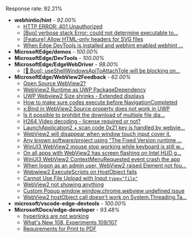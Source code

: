 Response rate: 92.21%

* **webhintio/hint** - _92.00%_
  * [HTTP ERROR: 401 Unauthorized](https://github.com/webhintio/hint/issues/5362)
  * [[Bug] verbose stack Error: could not determine executable to...](https://github.com/webhintio/hint/issues/5349)
  * [[Feature] Allow HTML-only headers for SVG files](https://github.com/webhintio/hint/issues/5281)
  * [When Edge DevTools is installed and webhint enabled webhint ...](https://github.com/webhintio/hint/issues/5364)
* **MicrosoftEdge/demos** - _100.00%_
* **MicrosoftEdge/DevTools** - _100.00%_
* **MicrosoftEdge/EdgeWebDriver** - _98.00%_
  * [[🐛 Bug]: useShellWindowsApiToAttachToIe will be blocking on...](https://github.com/MicrosoftEdge/EdgeWebDriver/issues/34)
* **MicrosoftEdge/WebView2Feedback** - _62.00%_
  * [Open Source WebView2?](https://github.com/MicrosoftEdge/WebView2Feedback/issues/3005)
  * [WebView2 Runtime as UWP PackageDependency](https://github.com/MicrosoftEdge/WebView2Feedback/issues/3004)
  * [UWP Webview2 Size shrinks - Extended displays](https://github.com/MicrosoftEdge/WebView2Feedback/issues/3002)
  * [How to make sure codes execute before NavigationCompleted](https://github.com/MicrosoftEdge/WebView2Feedback/issues/3001)
  * [x:Bind in WebView2 Source property does not work in UWP](https://github.com/MicrosoftEdge/WebView2Feedback/issues/2999)
  * [Is it possible to prohibit the download of multiple file dia...](https://github.com/MicrosoftEdge/WebView2Feedback/issues/2998)
  * [H264 Video decoding - license required or not?](https://github.com/MicrosoftEdge/WebView2Feedback/issues/2997)
  * [LaunchApplication2 + scan code 0x21 key is handled by webvie...](https://github.com/MicrosoftEdge/WebView2Feedback/issues/2996)
  * [WebView2 will disappear when window touch input cover it.](https://github.com/MicrosoftEdge/WebView2Feedback/issues/2995)
  * [Any known software/project using "The Fixed Version runtime ...](https://github.com/MicrosoftEdge/WebView2Feedback/issues/2994)
  * [WinUI3 WebView2 mouse stop working while keyboard is still w...](https://github.com/MicrosoftEdge/WebView2Feedback/issues/3003)
  * [On all apps with WebView2 has screen flashing on Intel HUD g...](https://github.com/MicrosoftEdge/WebView2Feedback/issues/2986)
  * [WinUI3 WebView2 ContextMenuRequested event crash the app](https://github.com/MicrosoftEdge/WebView2Feedback/issues/2985)
  * [When logon as an admin user, WebView2 raised Element not fou...](https://github.com/MicrosoftEdge/WebView2Feedback/issues/2984)
  * [Webwiew2 ExecuteScripts on HostObject fails ](https://github.com/MicrosoftEdge/WebView2Feedback/issues/2977)
  * [Cannot Use File Upload with Input ``type="file"``](https://github.com/MicrosoftEdge/WebView2Feedback/issues/2972)
  * [WebView2 not showing anything](https://github.com/MicrosoftEdge/WebView2Feedback/issues/2969)
  * [Custom Popup window window.chrome.webview undefined issue](https://github.com/MicrosoftEdge/WebView2Feedback/issues/2967)
  * [WebView2 hostObject call doesn't work on System.Threading.Ta...](https://github.com/MicrosoftEdge/WebView2Feedback/issues/2948)
* **microsoft/vscode-edge-devtools** - _100.00%_
* **MicrosoftDocs/edge-developer** - _93.48%_
  * [hyperlinks are not working](https://github.com/MicrosoftDocs/edge-developer/issues/2335)
  * [What's New 108, Experiments 109/107](https://github.com/MicrosoftDocs/edge-developer/pull/2319)
  * [Requirements for Print to PDF](https://github.com/MicrosoftDocs/edge-developer/pull/2316)